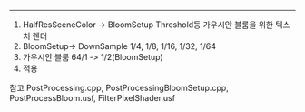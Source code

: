 ---
1. HalfResSceneColor -> BloomSetup
   Threshold등 가우시안 블룸을 위한 텍스처 렌더
2. BloomSetup-> DownSample 1/4, 1/8, 1/16, 1/32, 1/64
3. 가우시안 블룸
   64/1 -> 1/2(BloomSetup)
4. 적용

참고
PostProcessing.cpp, PostProcessingBloomSetup.cpp, PostProcessBloom.usf, FilterPixelShader.usf